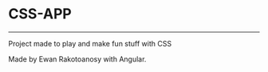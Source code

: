 # CSS-APP
-- -
Project made to play and make fun stuff with CSS

Made by Ewan Rakotoanosy with Angular.
